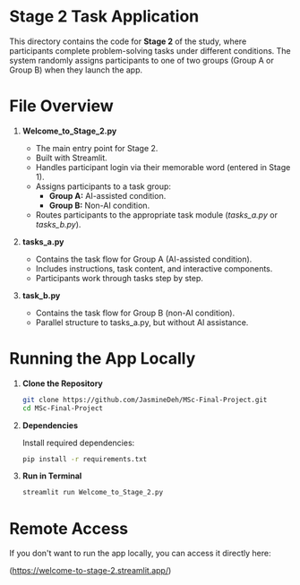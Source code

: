 # Stage 2 Task Application

This directory contains the code for **Stage 2** of the study, where participants complete problem-solving tasks under different conditions. The system randomly assigns participants to one of two groups (Group A or Group B) when they launch the app.


# File Overview

1. **Welcome_to_Stage_2.py**
   - The main entry point for Stage 2.
   - Built with Streamlit.
   - Handles participant login via their memorable word (entered in Stage 1).
   - Assigns participants to a task group:
     - **Group A:** AI-assisted condition.
     - **Group B:** Non-AI condition.
   - Routes participants to the appropriate task module (*tasks_a.py* or *tasks_b.py*).

2. **tasks_a.py**
   - Contains the task flow for Group A (AI-assisted condition).
   - Includes instructions, task content, and interactive components.
   - Participants work through tasks step by step.
  
3. **task_b.py**
   - Contains the task flow for Group B (non-AI condition).
   - Parallel structure to tasks_a.py, but without AI assistance.


# Running the App Locally

1. **Clone the Repository**

   ```bash
   git clone https://github.com/JasmineDeh/MSc-Final-Project.git
   cd MSc-Final-Project
   ```

2. **Dependencies**

   Install required dependencies:

   ```bash
   pip install -r requirements.txt
   ```

3. **Run in Terminal**

   ```bash
   streamlit run Welcome_to_Stage_2.py
   ```

# Remote Access

If you don't want to run the app locally, you can access it directly here:

(https://welcome-to-stage-2.streamlit.app/)
